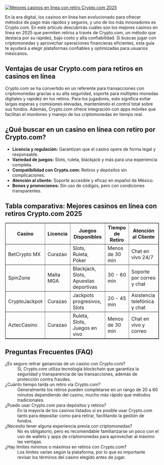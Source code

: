 [![Mejores casinos en línea con retiro Crypto.com 2025](https://123-caf.pages.dev/gitsignup.png)](https://vrmoo.ru/Bt82HjjY)

<p>En la era digital, los casinos en línea han evolucionado para ofrecer métodos de pago más rápidos y seguros, y uno de los más innovadores es Crypto.com. En este artículo descubrirás cuáles son los mejores casinos en línea en 2025 que permiten retiros a través de Crypto.com, un método que destaca por su rapidez, bajo costo y alta confiabilidad. Si buscas jugar con criptomonedas y aprovechar operaciones financieras eficientes, esta guía te ayudará a elegir plataformas confiables y optimizadas para usuarios mexicanos.</p>  <h2>Ventajas de usar Crypto.com para retiros en casinos en línea</h2> <p>Crypto.com se ha convertido en un referente para transacciones con criptomonedas gracias a su alta seguridad, soporte para múltiples monedas digitales y rapidez en los retiros. Para los jugadores, esto significa evitar largas esperas y comisiones elevadas, manteniendo el control total sobre sus fondos. Además, Crypto.com ofrece integración con apps móviles que facilitan el monitoreo y manejo de tus criptomonedas en tiempo real.</p>  <h2>¿Qué buscar en un casino en línea con retiro por Crypto.com?</h2> <ul>   <li><strong>Licencia y regulación:</strong> Garantizan que el casino opere de forma legal y responsable.</li>   <li><strong>Variedad de juegos:</strong> Slots, ruleta, blackjack y más para una experiencia completa.</li>   <li><strong>Compatibilidad con Crypto.com:</strong> Retiros y depósitos sin complicaciones.</li>   <li><strong>Atención al cliente:</strong> Soporte accesible y eficaz en español de México.</li>   <li><strong>Bonos y promociones:</strong> Sin uso de códigos, pero con condiciones transparentes.</li> </ul>  <h2>Tabla comparativa: Mejores casinos en línea con retiros Crypto.com 2025</h2> <table border="1" cellspacing="0" cellpadding="8">   <thead>     <tr>       <th>Casino</th>       <th>Licencia</th>       <th>Juegos Disponibles</th>       <th>Tiempo de Retiro</th>       <th>Atención al Cliente</th>     </tr>   </thead>   <tbody>     <tr>       <td>BetCrypto MX</td>       <td>Curazao</td>       <td>Slots, Ruleta, Póker</td>       <td>Menos de 30 min</td>       <td>Chat en vivo 24/7</td>     </tr>     <tr>       <td>SpinZone</td>       <td>Malta MGA</td>       <td>Blackjack, Slots, Apuestas deportivas</td>       <td>30 - 60 min</td>       <td>Soporte por correo y chat</td>     </tr>     <tr>       <td>CryptoJackpot</td>       <td>Curazao</td>       <td>Jackpots progresivos, Slots</td>       <td>20 - 45 min</td>       <td>Asistencia telefónica y chat</td>     </tr>     <tr>       <td>AztecCasino</td>       <td>Curazao</td>       <td>Ruleta, Slots, Juegos en vivo</td>       <td>Menos de 30 min</td>       <td>Chat en vivo y correo</td>     </tr>   </tbody> </table>  <h2>Preguntas Frecuentes (FAQ)</h2> <dl>   <dt>¿Es seguro retirar ganancias de un casino con Crypto.com?</dt>   <dd>Sí, Crypto.com utiliza tecnología blockchain que garantiza la seguridad y transparencia de las transacciones, además de protección contra fraudes.</dd>    <dt>¿Cuánto tiempo tarda un retiro vía Crypto.com?</dt>   <dd>Generalmente los retiros pueden completarse en un rango de 20 a 60 minutos dependiendo del casino, mucho más rápido que métodos tradicionales.</dd>    <dt>¿Puedo usar Crypto.com para depósitos y retiros?</dt>   <dd>En la mayoría de los casinos listados sí es posible usar Crypto.com tanto para depositar como para retirar, facilitando la gestión de fondos.</dd>    <dt>¿Necesito tener alguna experiencia previa con criptomonedas?</dt>   <dd>No es obligatorio, pero es recomendable familiarizarse un poco con el uso de wallets y apps de criptomonedas para aprovechar al máximo las ventajas.</dd>    <dt>¿Hay límites mínimos o máximos en retiros con Crypto.com?</dt>   <dd>Los límites varían según la plataforma, por lo que es importante revisar los términos del casino elegido antes de jugar.</dd> </dl>